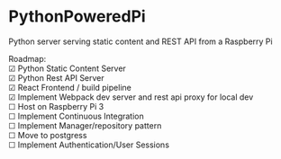 # PythonPoweredPi
Python server serving static content and REST API from a Raspberry Pi

Roadmap:  
☑ Python Static Content Server  
☑ Python Rest API Server  
☑ React Frontend / build pipeline  
☑ Implement Webpack dev server and rest api proxy for local dev  
☐ Host on Raspberry Pi 3  
☐ Implement Continuous Integration  
☐ Implement Manager/repository pattern  
☐ Move to postgress  
☐ Implement Authentication/User Sessions  
